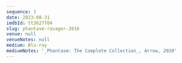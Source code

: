 ```yaml
---
sequence: 1
date: 2023-08-31
imdbId: tt3627704
slug: phantasm-ravager-2016
venue: null
venueNotes: null
medium: Blu-ray
mediumNotes: '_Phantasm: The Complete Collection_, Arrow, 2020'
---
```


